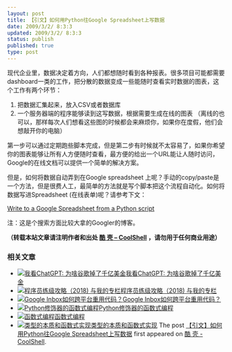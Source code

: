 ```yaml
---
layout: post
title: 【引文】如何用Python往Google Spreadsheet上写数据
date: 2009/3/2/ 8:3:3
updated: 2009/3/2/ 8:3:3
status: publish
published: true
type: post
---
```


现代企业里，数据决定着方向，人们都想随时看到各种报表。很多项目可能都需要dashboard一类的工作，把分散的数据变成一些能随时查看实时数据的图表，这个工作有两个环节：


1. 把数据汇集起来，放入CSV或者数据库
2. 一个服务器端的程序能够读到这写数据，根据需要生成在线的图表 （离线的也可以，那样每次人们想看这些图的时候都会来麻烦你，如果你在度假，他们会想敲开你的电脑）



第一步可以通过定期跑些脚本完成，但是第二步有时候就不太容易了，如果你希望你的图表能够让所有人方便随时查看，最方便的给出一个URL能让人随时访问，Google的在线文档可以提供一个简单的解决方案。 


但是，如何将数据自动弄到在Google spreadsheet 上呢？手动的copy/paste是一个方法，但是很费人工，最简单的方法就是写个脚本把这个流程自动化。如何将数据写进Spreadsheet (在线表单)呢？请参考下文：


[Write to a Google Spreadsheet from a Python script](http://www.mattcutts.com/blog/write-google-spreadsheet-from-python/ "Permanent link to Write to a Google Spreadsheet from a Python script")


注：这是个搜索方面比较大拿的Googler的博客。



**（转载本站文章请注明作者和出处 [酷 壳 – CoolShell](https://coolshell.cn/) ，请勿用于任何商业用途）**



### 相关文章

* [![我看ChatGPT: 为啥谷歌掉了千亿美金](https://coolshell.cn/wp-content/uploads/2023/02/chatgpt-150x150.jpg)](https://coolshell.cn/articles/22398.html)[我看ChatGPT: 为啥谷歌掉了千亿美金](https://coolshell.cn/articles/22398.html)
* [![程序员练级攻略（2018)  与我的专栏](https://coolshell.cn/wp-content/uploads/2018/05/300x262-150x150.jpg)](https://coolshell.cn/articles/18360.html)[程序员练级攻略（2018) 与我的专栏](https://coolshell.cn/articles/18360.html)
* [![Google Inbox如何跨平台重用代码？](https://coolshell.cn/wp-content/uploads/2014/11/inbox2-640x264-150x150.jpg)](https://coolshell.cn/articles/12136.html)[Google Inbox如何跨平台重用代码？](https://coolshell.cn/articles/12136.html)
* [![Python修饰器的函数式编程](https://coolshell.cn/wp-content/uploads/2014/03/snake-hat-new-year-schedule-800x960-150x150.jpg)](https://coolshell.cn/articles/11265.html)[Python修饰器的函数式编程](https://coolshell.cn/articles/11265.html)
* [![函数式编程](https://coolshell.cn/wp-content/uploads/2013/12/yoda-lambda-150x150.png)](https://coolshell.cn/articles/10822.html)[函数式编程](https://coolshell.cn/articles/10822.html)
* [![类型的本质和函数式实现](https://coolshell.cn/wp-content/plugins/wordpress-23-related-posts-plugin/static/thumbs/5.jpg)](https://coolshell.cn/articles/10169.html)[类型的本质和函数式实现](https://coolshell.cn/articles/10169.html)
The post [【引文】如何用Python往Google Spreadsheet上写数据](https://coolshell.cn/articles/37.html) first appeared on [酷 壳 - CoolShell](https://coolshell.cn).